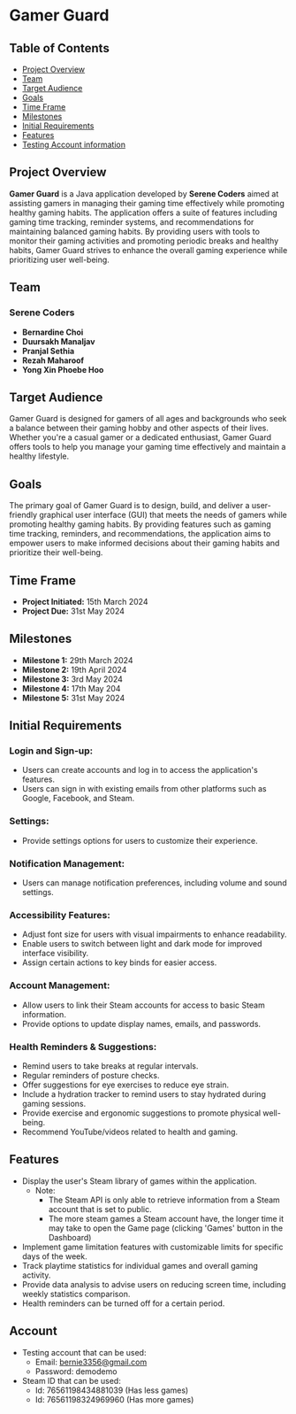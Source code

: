 # Gamer Guard

## Table of Contents

- [Project Overview](#project-overview)
- [Team](#team-members)
- [Target Audience](#target-audience)
- [Goals](#goals)
- [Time Frame](#time-frame)
- [Milestones](#milestones)
- [Initial Requirements](#initial-requirements)
- [Features](#features)
- [Testing Account information](#Account)

## Project Overview

**Gamer Guard** is a Java application developed by **Serene Coders** aimed at assisting gamers in managing their gaming time effectively while promoting healthy gaming habits. The application offers a suite of features including gaming time tracking, reminder systems, and recommendations for maintaining balanced gaming habits. By providing users with tools to monitor their gaming activities and promoting periodic breaks and healthy habits, Gamer Guard strives to enhance the overall gaming experience while prioritizing user well-being.

## Team

### Serene Coders

- **Bernardine Choi**
- **Duursakh Manaljav**
- **Pranjal Sethia**
- **Rezah Maharoof**
- **Yong Xin Phoebe Hoo**


## Target Audience

Gamer Guard is designed for gamers of all ages and backgrounds who seek a balance between their gaming hobby and other aspects of their lives. Whether you're a casual gamer or a dedicated enthusiast, Gamer Guard offers tools to help you manage your gaming time effectively and maintain a healthy lifestyle.

## Goals

The primary goal of Gamer Guard is to design, build, and deliver a user-friendly graphical user interface (GUI) that meets the needs of gamers while promoting healthy gaming habits. By providing features such as gaming time tracking, reminders, and recommendations, the application aims to empower users to make informed decisions about their gaming habits and prioritize their well-being.

## Time Frame

- **Project Initiated:** 15th March 2024
- **Project Due:** 31st May 2024

## Milestones

- **Milestone 1:** 29th March 2024
- **Milestone 2:** 19th April 2024
- **Milestone 3:** 3rd May 2024
- **Milestone 4:** 17th May 204
- **Milestone 5:** 31st May 2024

## Initial Requirements

### Login and Sign-up:

- Users can create accounts and log in to access the application's features.
- Users can sign in with existing emails from other platforms such as Google, Facebook, and Steam.

### Settings:

- Provide settings options for users to customize their experience.

### Notification Management:

- Users can manage notification preferences, including volume and sound settings.

### Accessibility Features:

- Adjust font size for users with visual impairments to enhance readability.
- Enable users to switch between light and dark mode for improved interface visibility.
- Assign certain actions to key binds for easier access.

### Account Management:

- Allow users to link their Steam accounts for access to basic Steam information.
- Provide options to update display names, emails, and passwords.

### Health Reminders & Suggestions:

- Remind users to take breaks at regular intervals.
- Regular reminders of posture checks.
- Offer suggestions for eye exercises to reduce eye strain.
- Include a hydration tracker to remind users to stay hydrated during gaming sessions.
- Provide exercise and ergonomic suggestions to promote physical well-being.
- Recommend YouTube/videos related to health and gaming.

## Features

- Display the user's Steam library of games within the application.
  - Note:
    - The Steam API is only able to retrieve information from a Steam account that is set to public.
    - The more steam games a Steam account have, the longer time it may take to open the Game page (clicking 'Games' button in the Dashboard)
- Implement game limitation features with customizable limits for specific days of the week.
- Track playtime statistics for individual games and overall gaming activity.
- Provide data analysis to advise users on reducing screen time, including weekly statistics comparison.
- Health reminders can be turned off for a certain period.

## Account

- Testing account that can be used:
  - Email: bernie3356@gmail.com
  - Password: demodemo
- Steam ID that can be used:
  - Id: 76561198434881039 (Has less games)
  - Id: 76561198324969960 (Has more games)
